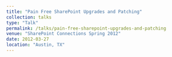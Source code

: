 ```yaml
---
title: "Pain Free SharePoint Upgrades and Patching"
collection: talks
type: "Talk"
permalink: /talks/pain-free-sharepoint-upgrades-and-patching
venue: "SharePoint Connections Spring 2012"
date: 2012-03-27
location: "Austin, TX"
---
```

